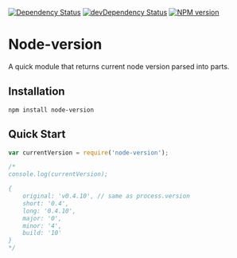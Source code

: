 [![Dependency Status](http://img.shields.io/david/srod/node-version.svg?style=flat)](https://david-dm.org/srod/node-version)
[![devDependency Status](http://img.shields.io/david/dev/srod/node-version.svg?style=flat)](https://david-dm.org/srod/node-version#info=devDependencies)
[![NPM version](http://img.shields.io/npm/v/node-version.svg?style=flat)](https://www.npmjs.org/package/node-version)

# Node-version

A quick module that returns current node version parsed into parts.

## Installation

```shell
npm install node-version
```

## Quick Start

```js
var currentVersion = require('node-version');

/*
console.log(currentVersion);

{
    original: 'v0.4.10', // same as process.version
    short: '0.4',
    long: '0.4.10',
    major: '0',
    minor: '4',
    build: '10'
}
*/
```
